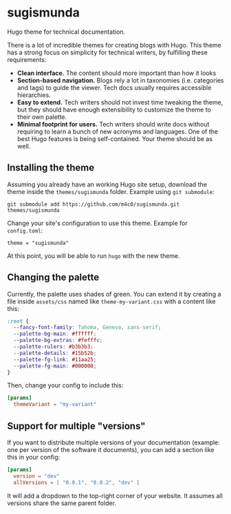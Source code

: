 # sugismunda

Hugo theme for technical documentation.

There is a lot of incredible themes for creating blogs with Hugo. This theme
has a strong focus on simplicity for technical writers, by fulfilling these
requirements:

* **Clean interface.** The content should more important than how it looks
* **Section-based navigation.** Blogs rely a lot in taxonomies (i.e. categories
  and tags) to guide the viewer. Tech docs usually requires accessible
  hierarchies.
* **Easy to extend.** Tech writers should not invest time tweaking the theme,
  but they should have enough extensibility to customize the theme to their own
  palette.
* **Minimal footprint for users.** Tech writers should write docs without
  requiring to learn a bunch of new acronyms and languages. One of the best
  Hugo features is being self-contained. Your theme should be as well.

## Installing the theme

Assuming you already have an working Hugo site setup, download the theme inside
the `themes/sugismunda` folder. Example using `git submodule`:

```
git submodule add https://github.com/m4c0/sugismunda.git themes/sugismunda
```

Change your site's configuration to use this theme. Example for `config.toml`:

```
theme = "sugismunda"
```

At this point, you will be able to run `hugo` with the new theme.

## Changing the palette

Currently, the palette uses shades of green. You can extend it by creating a
file inside `assets/css` named like `theme-my-variant.css` with a content like
this:

```css
:root {
  --fancy-font-family: Tahoma, Geneva, sans-serif;
  --palette-bg-main: #ffffff;
  --palette-bg-extras: #fefffc;
  --palette-rulers: #b3b3b3;
  --palette-details: #15b52b;
  --palette-fg-link: #11aa25;
  --palette-fg-main: #000000;
}
```

Then, change your config to include this:

```toml
[params]
  themeVariant = "my-variant"
```

## Support for multiple "versions"

If you want to distribute multiple versions of your documentation (example: one
per version of the software it documents), you can add a section like this in
your config:

```toml
[params]
  version = "dev"
  allVersions = [ "0.0.1", "0.0.2", "dev" ]
```

It will add a dropdown to the top-right corner of your website. It assumes all
versions share the same parent folder.
